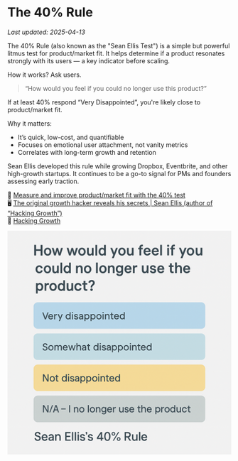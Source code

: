 # The 40% Rule

_Last updated: 2025-04-13_

The 40% Rule (also known as the "Sean Ellis Test") is a simple but powerful litmus test for product/market fit. It helps determine if a product resonates strongly with its users — a key indicator before scaling.

How it works? Ask users. 
> “How would you feel if you could no longer use this product?”

If at least 40% respond “Very Disappointed”, you're likely close to product/market fit.

Why it matters:
- It’s quick, low-cost, and quantifiable
- Focuses on emotional user attachment, not vanity metrics
- Correlates with long-term growth and retention

Sean Ellis developed this rule while growing Dropbox, Eventbrite, and other high-growth startups. It continues to be a go-to signal for PMs and founders assessing early traction.

🔗 [Measure and improve product/market fit with the 40% test](https://www.reforge.com/guides/measure-and-improve-product-market-fit)  
🖥️ [The original growth hacker reveals his secrets | Sean Ellis (author of “Hacking Growth”)](https://www.youtube.com/watch?v=VjJ6xcv7e8s)  
📘 [Hacking Growth](https://amzn.asia/d/8zEFEKX)

![40% Rule](../../images/40_percent.png)